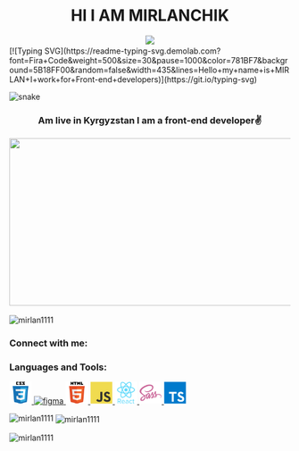 <div id="header" align="center">


  
<h1>HI I AM MIRLANCHIK</h1>
<div id="header" align="center">
  <img src="https://media.giphy.com/media/M9gbBd9nbDrOTu1Mqx/giphy.gif" width="100"/>
</div>
</div>
[![Typing SVG](https://readme-typing-svg.demolab.com?font=Fira+Code&weight=500&size=30&pause=1000&color=781BF7&background=5B18FF00&random=false&width=435&lines=Hello+my+name+is+MIRLAN+I+work+for+Front-end+developers)](https://git.io/typing-svg)


![snake](https://github.com/MIRLAN1111/MIRLAN1111/assets/148762253/ce3b3fad-7439-4d60-9e18-be322e45da83)




<h3 align="center"> Am live in Kyrgyzstan I am a front-end developer✌️</h3>

<div align="center">
  <img src="https://media.giphy.com/media/dWesBcTLavkZuG35MI/giphy.gif" width="600" height="300"/>
</div>
<p align="left"> <img src="https://komarev.com/ghpvc/?username=mirlan1111&label=Profile%20views&color=0e75b6&style=flat" alt="mirlan1111" /> </p>

<h3 align="left">Connect with me:</h3>
<p align="left">
</p>
<h3 align="left">Languages and Tools:</h3>
<p align="left"> <a href="https://www.w3schools.com/css/" target="_blank" rel="noreferrer"> <img src="https://raw.githubusercontent.com/devicons/devicon/master/icons/css3/css3-original-wordmark.svg" alt="css3" width="40" height="40"/> </a> <a href="https://www.figma.com/" target="_blank" rel="noreferrer"> <img src="https://www.vectorlogo.zone/logos/figma/figma-icon.svg" alt="figma" width="40" height="40"/> </a> <a href="https://www.w3.org/html/" target="_blank" rel="noreferrer"> <img src="https://raw.githubusercontent.com/devicons/devicon/master/icons/html5/html5-original-wordmark.svg" alt="html5" width="40" height="40"/> </a> <a href="https://developer.mozilla.org/en-US/docs/Web/JavaScript" target="_blank" rel="noreferrer"> <img src="https://raw.githubusercontent.com/devicons/devicon/master/icons/javascript/javascript-original.svg" alt="javascript" width="40" height="40"/> </a> <a href="https://reactjs.org/" target="_blank" rel="noreferrer"> <img src="https://raw.githubusercontent.com/devicons/devicon/master/icons/react/react-original-wordmark.svg" alt="react" width="40" height="40"/> </a> <a href="https://sass-lang.com" target="_blank" rel="noreferrer"> <img src="https://raw.githubusercontent.com/devicons/devicon/master/icons/sass/sass-original.svg" alt="sass" width="40" height="40"/> </a> <a href="https://www.typescriptlang.org/" target="_blank" rel="noreferrer"> <img src="https://raw.githubusercontent.com/devicons/devicon/master/icons/typescript/typescript-original.svg" alt="typescript" width="40" height="40"/> </a> </p>

<p><img align="left" src="https://github-readme-stats.vercel.app/api/top-langs?username=mirlan1111&show_icons=true&locale=en&layout=compact" alt="mirlan1111" /></p>

<p>&nbsp;<img align="center" src="https://github-readme-stats.vercel.app/api?username=mirlan1111&show_icons=true&locale=en" alt="mirlan1111" /></p>

<p><img align="center" src="https://github-readme-streak-stats.herokuapp.com/?user=mirlan1111&" alt="mirlan1111" /></p>
